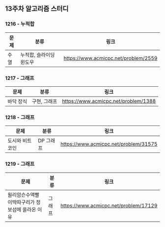 ## 13주차 알고리즘 스터디  


### 1216 - 누적합

|문제|분류|링크|
|---|---|---|
|수열|누적합, 슬라이딩 윈도우|https://www.acmicpc.net/problem/2559|

### 1217 - 그래프

|문제|분류|링크|
|---|---|---|
|바닥 장식|구현, 그래프|https://www.acmicpc.net/problem/1388|

### 1218 - 그래프

|문제|분류|링크|
|---|---|---|
|도시와 비트코인|DP 그래프|https://www.acmicpc.net/problem/31575|

### 1219 - 그래프

|문제|분류|링크|
|---|---|---|
|윌리암슨수액빨이딱따구리가 정보섬에 올라온 이유|그래프|https://www.acmicpc.net/problem/17129|
